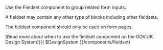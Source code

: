 Use the Fieldset component to group related form inputs.

A fieldset may contain any other type of blocks including other fieldsets.

The fieldset component should only be used on form pages.

[Read more about when to use the fieldset component on the GOV.UK Design System]({{ $DesignSystem }}/components/fieldset)